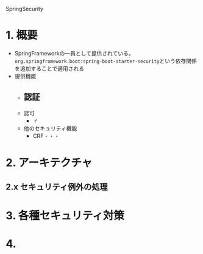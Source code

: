 SpringSecurity

# 1. 概要

- SpringFrameworkの一員として提供されている。`org.springframework.boot:spring-boot-starter-security`という依存関係を追加することで適用される
- 提供機能
  - 認証
    - 
  - 認可
    - ｒ
  - 他のセキュリティ機能
    - CRF・・・



# 2. アーキテクチャ









## 2.x セキュリティ例外の処理





# 3. 各種セキュリティ対策











# 4. 